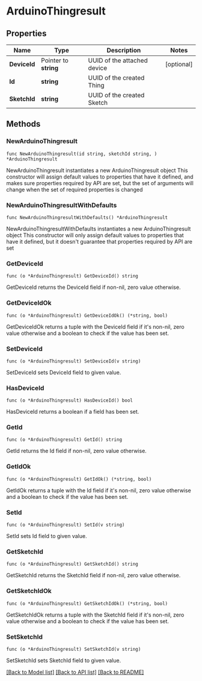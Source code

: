 # ArduinoThingresult

## Properties

Name | Type | Description | Notes
------------ | ------------- | ------------- | -------------
**DeviceId** | Pointer to **string** | UUID of the attached device | [optional] 
**Id** | **string** | UUID of the created Thing | 
**SketchId** | **string** | UUID of the created Sketch | 

## Methods

### NewArduinoThingresult

`func NewArduinoThingresult(id string, sketchId string, ) *ArduinoThingresult`

NewArduinoThingresult instantiates a new ArduinoThingresult object
This constructor will assign default values to properties that have it defined,
and makes sure properties required by API are set, but the set of arguments
will change when the set of required properties is changed

### NewArduinoThingresultWithDefaults

`func NewArduinoThingresultWithDefaults() *ArduinoThingresult`

NewArduinoThingresultWithDefaults instantiates a new ArduinoThingresult object
This constructor will only assign default values to properties that have it defined,
but it doesn't guarantee that properties required by API are set

### GetDeviceId

`func (o *ArduinoThingresult) GetDeviceId() string`

GetDeviceId returns the DeviceId field if non-nil, zero value otherwise.

### GetDeviceIdOk

`func (o *ArduinoThingresult) GetDeviceIdOk() (*string, bool)`

GetDeviceIdOk returns a tuple with the DeviceId field if it's non-nil, zero value otherwise
and a boolean to check if the value has been set.

### SetDeviceId

`func (o *ArduinoThingresult) SetDeviceId(v string)`

SetDeviceId sets DeviceId field to given value.

### HasDeviceId

`func (o *ArduinoThingresult) HasDeviceId() bool`

HasDeviceId returns a boolean if a field has been set.

### GetId

`func (o *ArduinoThingresult) GetId() string`

GetId returns the Id field if non-nil, zero value otherwise.

### GetIdOk

`func (o *ArduinoThingresult) GetIdOk() (*string, bool)`

GetIdOk returns a tuple with the Id field if it's non-nil, zero value otherwise
and a boolean to check if the value has been set.

### SetId

`func (o *ArduinoThingresult) SetId(v string)`

SetId sets Id field to given value.


### GetSketchId

`func (o *ArduinoThingresult) GetSketchId() string`

GetSketchId returns the SketchId field if non-nil, zero value otherwise.

### GetSketchIdOk

`func (o *ArduinoThingresult) GetSketchIdOk() (*string, bool)`

GetSketchIdOk returns a tuple with the SketchId field if it's non-nil, zero value otherwise
and a boolean to check if the value has been set.

### SetSketchId

`func (o *ArduinoThingresult) SetSketchId(v string)`

SetSketchId sets SketchId field to given value.



[[Back to Model list]](../README.md#documentation-for-models) [[Back to API list]](../README.md#documentation-for-api-endpoints) [[Back to README]](../README.md)


